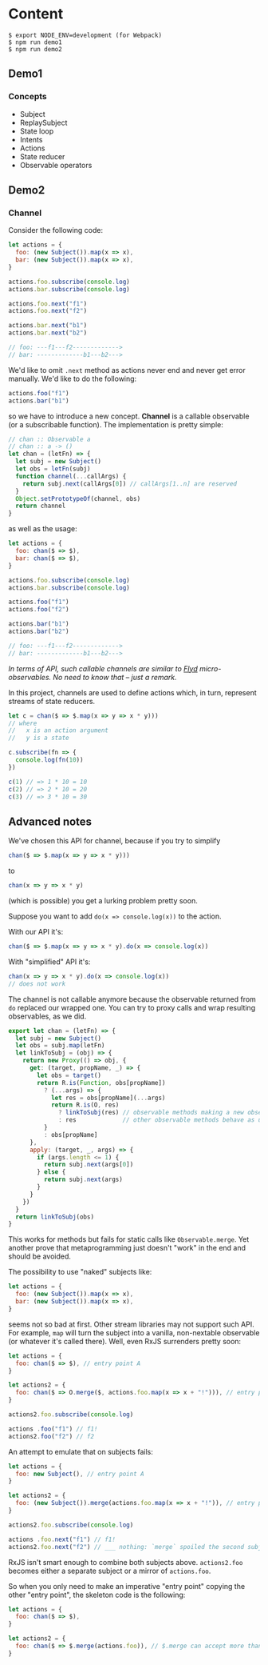 # Content

```
$ export NODE_ENV=development (for Webpack)
$ npm run demo1
$ npm run demo2
```

## Demo1

### Concepts

* Subject
* ReplaySubject
* State loop
* Intents
* Actions
* State reducer
* Observable operators

## Demo2

### Channel

Consider the following code:

```js
let actions = {
  foo: (new Subject()).map(x => x),
  bar: (new Subject()).map(x => x),
}

actions.foo.subscribe(console.log)
actions.bar.subscribe(console.log)

actions.foo.next("f1")
actions.foo.next("f2")

actions.bar.next("b1")
actions.bar.next("b2")

// foo: ---f1---f2------------->
// bar: -------------b1---b2--->
```

We'd like to omit `.next` method as actions never end and never get error manually. We'd like to
do the following:

```js
actions.foo("f1")
actions.bar("b1")
```

so we have to introduce a new concept. **Channel** is a callable observable (or a subscribable function).
The implementation is pretty simple:

```js
// chan :: Observable a
// chan :: a -> ()
let chan = (letFn) => {
  let subj = new Subject()
  let obs = letFn(subj)
  function channel(...callArgs) {
    return subj.next(callArgs[0]) // callArgs[1..n] are reserved
  }
  Object.setPrototypeOf(channel, obs)
  return channel
}
```

as well as the usage:

```js
let actions = {
  foo: chan($ => $),
  bar: chan($ => $),
}

actions.foo.subscribe(console.log)
actions.bar.subscribe(console.log)

actions.foo("f1")
actions.foo("f2")

actions.bar("b1")
actions.bar("b2")

// foo: ---f1---f2------------->
// bar: -------------b1---b2--->
```

*In terms of API, such callable channels are similar to [Flyd](https://github.com/paldepind/flyd)
micro-observables. No need to know that – just a remark.*

In this project, channels are used to define actions which, in turn, represent streams of state reducers.

```js
let c = chan($ => $.map(x => y => x * y)))
// where
//   x is an action argument
//   y is a state

c.subscribe(fn => {
  console.log(fn(10))
})

c(1) // => 1 * 10 = 10
c(2) // => 2 * 10 = 20
c(3) // => 3 * 10 = 30
```

## Advanced notes

We've chosen this API for channel, because if you try to simplify

```js
chan($ => $.map(x => y => x * y)))
```

to

```js
chan(x => y => x * y)
```

(which is possible) you get a lurking problem pretty soon.

Suppose you want to add `do(x => console.log(x))` to the action.

With our API it's:

```js
chan($ => $.map(x => y => x * y).do(x => console.log(x))
```

With "simplified" API it's:

```js
chan(x => y => x * y).do(x => console.log(x))
// does not work
```

The channel is not callable anymore because the observable returned from `do` replaced our wrapped one.
You can try to proxy calls and wrap resulting observables, as we did.

```js
export let chan = (letFn) => {
  let subj = new Subject()
  let obs = subj.map(letFn)
  let linkToSubj = (obj) => {
    return new Proxy(() => obj, {
      get: (target, propName, _) => {
        let obs = target()
        return R.is(Function, obs[propName])
          ? (...args) => {
            let res = obs[propName](...args)
            return R.is(O, res)
              ? linkToSubj(res) // observable methods making a new observable now make a new proxied observable
              : res             // other observable methods behave as usual
          }
          : obs[propName]
      },
      apply: (target, _, args) => {
        if (args.length <= 1) {
          return subj.next(args[0])
        } else {
          return subj.next(args)
        }
      }
    })
  }
  return linkToSubj(obs)
}
```

This works for methods but fails for static calls like `Observable.merge`. Yet another prove
that metaprogramming just doesn't "work" in the end and should be avoided.

The possibility to use "naked" subjects like:

```js
let actions = {
  foo: (new Subject()).map(x => x),
  bar: (new Subject()).map(x => x),
}
```

seems not so bad at first. Other stream libraries may not support such API. For example, `map` will
turn the subject into a vanilla, non-nextable observable (or whatever it's called there).
Well, even RxJS surrenders pretty soon:

```js
let actions = {
  foo: chan($ => $), // entry point A
}

let actions2 = {
  foo: chan($ => O.merge($, actions.foo.map(x => x + "!"))), // entry point B, observing A
}

actions2.foo.subscribe(console.log)

actions .foo("f1") // f1!
actions2.foo("f2") // f2
```

An attempt to emulate that on subjects fails:

```js
let actions = {
  foo: new Subject(), // entry point A
}

let actions2 = {
  foo: (new Subject()).merge(actions.foo.map(x => x + "!")), // entry point B or observing A – can't be both
}

actions2.foo.subscribe(console.log)

actions .foo.next("f1") // f1!
actions2.foo.next("f2") // ___ nothing: `merge` spoiled the second subject.
```

RxJS isn't smart enough to combine both subjects above. `actions2.foo` becomes either a separate
subject or a mirror of `actions.foo`.

So when you only need to make an imperative "entry point" copying the other "entry point", the
skeleton code is the following:

```js
let actions = {
  foo: chan($ => $),
}

let actions2 = {
  foo: chan($ => $.merge(actions.foo)), // $.merge can accept more than one endpoints
}
```
